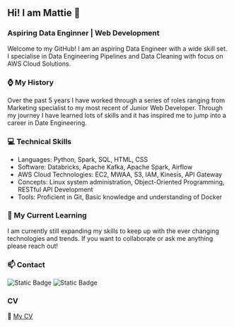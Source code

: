 ## Hi! I am Mattie 👋

### Aspiring Data Enginner | Web Development

Welcome to my GitHub! I am an aspiring Data Engineer with a wide skill set. I specialise in Data Engineering Pipelines and Data Cleaning with focus on AWS Cloud Solutions.

### ⌚ My History
Over the past 5 years I have worked through a series of roles ranging from Marketing specialist to my most recent of Junior Web Developer. Through my journey I have learned lots of skills and it has inspired me to jump into a career in Date Engineering. 

### 💻 Technical Skills
- Languages: Python, Spark, SQL, HTML, CSS
- Software: Databricks, Apache Kafka, Apache Spark, Airflow
- AWS Cloud Technologies: EC2, MWAA, S3, IAM, Kinesis, API Gateway
- Concepts: Linux system administration, Object-Oriented Programming, RESTful API Development
- Tools: Proficient in Git, Basic knowledge and understanding of Docker

### 🌱 My Current Learning
I am currently still expanding my skills to keep up with the ever changing technologies and trends. If you want to collaborate or ask me anything please reach out! 

### 📫 Contact 
![Static Badge](https://img.shields.io/badge/Mattie-blue?style=flat&logo=linkedin&logoColor=white&link=https%3A%2F%2Fwww.linkedin.com%2Fin%2Fmattie-malling)
![Static Badge](https://img.shields.io/badge/Mattie-red?style=flat&logo=gmail&logoColor=white&link=https%3A%2F%2Fwww.linkedin.com%2Fin%2Fmattie-malling)

### CV
📎 [My CV](https://github.com/mattsam1234/mattsam1234/blob/main/CV.pdf)
